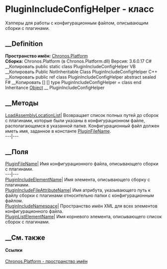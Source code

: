 # PluginIncludeConfigHelper - класс
Хэлперы для работы с конфигурационным файлом, описывающим сборки с плагинами.
## __Definition
 **Пространство имён:** [Chronos.Platform](N_Chronos_Platform.htm)  
 **Сборка:** Chronos.Platform (в Chronos.Platform.dll) Версия: 3.6.0.17
C# __Копировать
     public static class PluginIncludeConfigHelper
VB __Копировать
     Public NotInheritable Class PluginIncludeConfigHelper
C++ __Копировать
     public ref class PluginIncludeConfigHelper abstract sealed
F# __Копировать
     [<AbstractClassAttribute>]
    [<SealedAttribute>]
    type PluginIncludeConfigHelper = class end
Inheritance
    [Object](https://learn.microsoft.com/dotnet/api/system.object) __ PluginIncludeConfigHelper
##  __Методы
[LoadAssemblyLocationList](M_Chronos_Platform_PluginIncludeConfigHelper_LoadAssemblyLocationList.htm)|
Возвращает список полных путей до сборок с плагинами, которые были указаны в
конфигурационном файле, располагающемся в указанной папке.
Конфигурационный файл должен иметь имя, заданное в константе
[PluginFileName](F_Chronos_Platform_PluginIncludeConfigHelper_PluginFileName.htm).  
---|---  
##  __Поля
[PluginFileName](F_Chronos_Platform_PluginIncludeConfigHelper_PluginFileName.htm)|
Имя конфигурационного файла, описывающего сборки с плагинами.  
---|---  
[PluginIncludeElementName](F_Chronos_Platform_PluginIncludeConfigHelper_PluginIncludeElementName.htm)|
Имя элемента, описывающего сборку с плагинами.  
[PluginIncludeFileAttributeName](F_Chronos_Platform_PluginIncludeConfigHelper_PluginIncludeFileAttributeName.htm)|
Имя атрибута, указывающего путь к файлу сборки с плагинами относительно папки
с конфигурационным файлом.  
[PluginIncludeNamespace](F_Chronos_Platform_PluginIncludeConfigHelper_PluginIncludeNamespace.htm)|
Пространство имён XML для всех элементов конфигурационного файла.  
[PluginListElementName](F_Chronos_Platform_PluginIncludeConfigHelper_PluginListElementName.htm)|
Имя корневого элемента, описывающего список сборок с плагинами.  
## __См. также
#### Ссылки
[Chronos.Platform - пространство имён](N_Chronos_Platform.htm)
